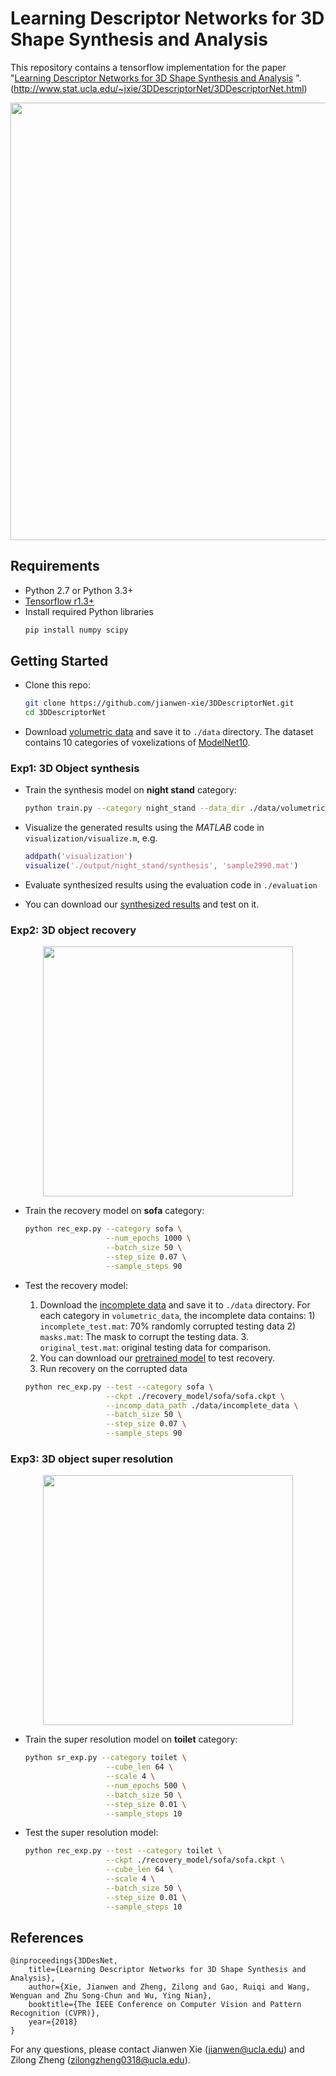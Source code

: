 # Learning Descriptor Networks for 3D Shape Synthesis and Analysis

This repository contains a tensorflow implementation for the paper "[Learning Descriptor Networks for 3D Shape Synthesis and Analysis](http://www.stat.ucla.edu/~jxie/3DDescriptorNet/3DDescriptorNet_file/doc/3DDescriptorNet.pdf)
". (http://www.stat.ucla.edu/~jxie/3DDescriptorNet/3DDescriptorNet.html)

<p align="center"><img src="http://www.stat.ucla.edu/~jxie/3DDescriptorNet/files/syn.jpg" width="700px"/></p>

## Requirements
- Python 2.7 or Python 3.3+
- [Tensorflow r1.3+](https://www.tensorflow.org/install/)
- Install required Python libraries
    ```bash
    pip install numpy scipy
    ```

## Getting Started

- Clone this repo:
    ```bash
    git clone https://github.com/jianwen-xie/3DDescriptorNet.git
    cd 3DDescriptorNet
    ```

- Download [volumetric data](https://drive.google.com/file/d/0B9FKAOJSlMq0Vnl2WlN3eU40RGs/view?usp=sharing) and save it to `./data` directory. 
The dataset contains 10 categories of voxelizations of [ModelNet10](http://3dshapenets.cs.princeton.edu/ModelNet10.zip).

### Exp1: 3D Object synthesis

- Train the synthesis model on **night stand** category:
    ```bash
    python train.py --category night_stand --data_dir ./data/volumetric_data/ModelNet10 --output_dir ./output
    ```

- Visualize the generated results using the *MATLAB* code in `visualization/visualize.m`, e.g.
    ```MATLAB
    addpath('visualization')
    visualize('./output/night_stand/synthesis', 'sample2990.mat')
    ```

- Evaluate synthesized results using the evaluation code in `./evaluation`

- You can download our [synthesized results](https://drive.google.com/file/d/1o1Q_DEE4YPVVl89_vPYVJrPTmOh5gZdq/view?usp=sharing) and test on it.

### Exp2: 3D object recovery
<p align="center"><img src="http://www.stat.ucla.edu/~jxie/3DDescriptorNet/files/sofa.jpg" width="400px"/></p>

- Train the recovery model on **sofa** category:
    ```bash
    python rec_exp.py --category sofa \
                      --num_epochs 1000 \
                      --batch_size 50 \
                      --step_size 0.07 \
                      --sample_steps 90 
    ```

- Test the recovery model:
    1. Download the [incomplete data](https://drive.google.com/file/d/1Q-tapylbCcS-i7IWPKNaPG9c4hLfi7I_/view?usp=sharing) and save it to `./data` directory. For each category in `volumetric_data`, the 
    incomplete data contains: 1) `incomplete_test.mat`: 70\% randomly corrupted testing data 2) `masks.mat`: The mask to corrupt the testing data. 3. `original_test.mat`: original testing data for comparison.
    2. You can download our [pretrained model](https://drive.google.com/file/d/1cm8Q8JaLBf8h76g1bfnjWBl6tZmbZOuL/view?usp=sharing) to test recovery.
    2. Run recovery on the corrupted data
    ```bash
    python rec_exp.py --test --category sofa \
                      --ckpt ./recovery_model/sofa/sofa.ckpt \
                      --incomp_data_path ./data/incomplete_data \
                      --batch_size 50 \
                      --step_size 0.07 \
                      --sample_steps 90 
    ```

### Exp3: 3D object super resolution
<p align="center"><img src="http://www.stat.ucla.edu/~jxie/3DDescriptorNet/files/3D_sr.jpg" width="400px"/></p>

- Train the super resolution model on **toilet** category:
    ```bash
    python sr_exp.py --category toilet \
                      --cube_len 64 \
                      --scale 4 \
                      --num_epochs 500 \
                      --batch_size 50 \
                      --step_size 0.01 \
                      --sample_steps 10 
    ```

- Test the super resolution model:
    ```bash
    python rec_exp.py --test --category toilet \
                      --ckpt ./recovery_model/sofa/sofa.ckpt \
                      --cube_len 64 \
                      --scale 4 \
                      --batch_size 50 \
                      --step_size 0.01 \
                      --sample_steps 10 
    ```


## References
    @inproceedings{3DDesNet,
        title={Learning Descriptor Networks for 3D Shape Synthesis and Analysis},
        author={Xie, Jianwen and Zheng, Zilong and Gao, Ruiqi and Wang, Wenguan and Zhu Song-Chun and Wu, Ying Nian},
        booktitle={The IEEE Conference on Computer Vision and Pattern Recognition (CVPR)},
        year={2018}
    }
For any questions, please contact Jianwen Xie (jianwen@ucla.edu) and Zilong Zheng (zilongzheng0318@ucla.edu).
